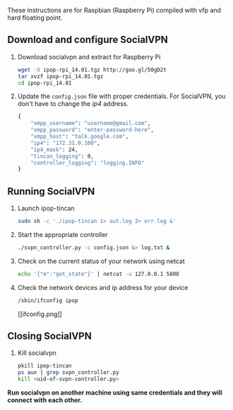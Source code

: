 These instructions are for Raspbian (Raspberry Pi) compiled with vfp and hard
floating point.

## Download and configure SocialVPN

1.  Download socialvpn and extract for Raspberry Pi

    ```bash
    wget -O ipop-rpi_14.01.tgz http://goo.gl/50gD2t
    tar xvzf ipop-rpi_14.01.tgz
    cd ipop-rpi_14.01
    ```

2.  Update the `config.json` file with proper credentials. For SocialVPN, you
    don't have to change the *ip4* address.


    ```bash
    {
        "xmpp_username": "username@gmail.com",
        "xmpp_password": "enter-password-here",
        "xmpp_host": "talk.google.com",
        "ip4": "172.31.0.100",
        "ip4_mask": 24,
        "tincan_logging": 0,
        "controller_logging": "logging.INFO"
    }
    ```

## Running SocialVPN

1.  Launch ipop-tincan

    ```bash
    sudo sh -c './ipop-tincan 1> out.log 2> err.log &'
    ```

2.  Start the appropriate controller

    ```bash
    ./svpn_controller.py -c config.json &> log.txt &
    ```

3.  Check on the current status of your network using netcat

    ```bash
    echo '{"m":"get_state"}' | netcat -u 127.0.0.1 5800
    ```

4.  Check the network devices and ip address for your device

    ```bash
    /sbin/ifconfig ipop
    ```

    [[ifconfig.png]]

## Closing SocialVPN

1.  Kill socialvpn 

    ```bash
    pkill ipop-tincan
    ps aux | grep svpn_controller.py
    kill <uid-of-svpn-controller.py>
    ```

**Run socialvpn on another machine using same credentials and they will connect
with each other.**
